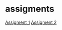 # assigments
[Assigment 1](https://github.com/mickfoppele/assigments/blob/master/Assignment_week_2.ipynb)
[Assigment 2](https://github.com/mickfoppele/assigments/blob/master/Assignment_week_4.ipynb)

